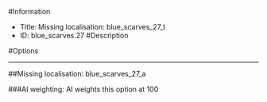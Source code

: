 #Information
 - Title: Missing localisation: blue_scarves_27_t
 - ID: blue_scarves.27
#Description

#Options

___
##Missing localisation: blue_scarves_27_a

###AI weighting:
AI weights this option at 100

